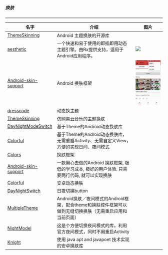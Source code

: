 
##### 换肤

------

|名字|介绍|图片|
|-----|-----|-----|
|[ThemeSkinning](https://github.com/burgessjp/ThemeSkinning)|Android 主题换肤的开源库||
|[aesthetic](https://github.com/afollestad/aesthetic)|一个快速和易于使用的即插即用动态主题引擎。由Rx提供支持，适用于Android应用程序。|![](http://mdeandroid.oss-cn-beijing.aliyuncs.com/android/weekly/260/260-4.gif)|
|[Android-skin-support](https://github.com/ximsfei/Android-skin-support)|Android 换肤框架|![](https://raw.githubusercontent.com/ximsfei/Res/master/skin/preview/default.png)|
|[dresscode](https://github.com/Daio-io/dresscode)|动态换主题||
|[ThemeSkinning]( https://github.com/burgessjp/ThemeSkinning)|仿网易云音乐的主题换肤|
|[DayNightModeSwitch](https://github.com/WuLiFei/DayNightModeSwitch)|基于Theme的Android动态换肤库|
|[Colorful]( https://github.com/hehonghui/Colorful)|基于Theme的Android动态换肤库，无需重启Activity、无需自定义View，方便的实现日间、夜间模式|
|[Colors]( https://github.com/marverenic/Colors)|换肤框架|
|[Android-skin-support]( https://github.com/ximsfei/Android-skin-support)|一款用心去做的Android 换肤框架, 极低的学习成本, 极好的用户体验. 只需要两行代码, 就可以实现换肤|
|[Colorful](https://github.com/garretyoder/Colorful)|安卓动态换肤|
|[DayNightSwitch](https://github.com/Mahfa/DayNightSwitch)|日夜切换button|
|[MultipleTheme](https://github.com/dersoncheng/MultipleTheme)|Android换肤／夜间模式的Android框架，配合theme和换肤控件框架可以做到无缝切换换肤（无需重启应用和当前页面）|
|[NightModel](https://github.com/achenglike/NightModel)|这是个方便切换夜间模式的库，利用官方夜间模式，同时不用重启Activity|
|[Knight](https://github.com/zjutkz/Knight)|使用 java apt and javapoet 技术实现的安卓换肤库|